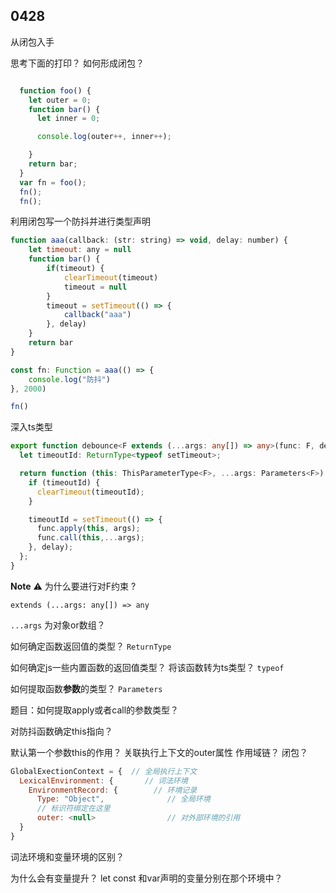 

## 0428

从闭包入手 



 思考下面的打印？
 如何形成闭包？
```js

  function foo() {
    let outer = 0;
    function bar() {
      let inner = 0;

      console.log(outer++, inner++);

    }
    return bar;
  }
  var fn = foo();
  fn();
  fn();

  ```

利用闭包写一个防抖并进行类型声明
``` js
function aaa(callback: (str: string) => void, delay: number) {
    let timeout: any = null
    function bar() {
        if(timeout) {
            clearTimeout(timeout)
            timeout = null
        }
        timeout = setTimeout(() => {
            callback("aaa")
        }, delay)
    }
    return bar
}

const fn: Function = aaa(() => {
    console.log("防抖")
}, 2000)

fn()
```

 深入ts类型
```ts
export function debounce<F extends (...args: any[]) => any>(func: F, delay: number) {
  let timeoutId: ReturnType<typeof setTimeout>;

  return function (this: ThisParameterType<F>, ...args: Parameters<F>) {
    if (timeoutId) {
      clearTimeout(timeoutId);
    }

    timeoutId = setTimeout(() => {
      func.apply(this, args);
      func.call(this,...args);
    }, delay);
  };
}
```
**Note** :warning:
 为什么要进行对F约束 ?

`extends (...args: any[]) => any`

`...args` 为对象or数组？

如何确定函数返回值的类型？
`ReturnType` 

如何确定js一些内置函数的返回值类型？ 将该函数转为ts类型？
`typeof`

如何提取函数**参数**的类型？
`Parameters`

题目：如何提取apply或者call的参数类型？


对防抖函数确定this指向？

默认第一个参数this的作用？ 关联执行上下文的outer属性 作用域链？ 闭包？

```js
GlobalExectionContext = {  // 全局执行上下文
  LexicalEnvironment: {    	  // 词法环境
    EnvironmentRecord: {   		// 环境记录
      Type: "Object",      		   // 全局环境
      // 标识符绑定在这里
      outer: <null>  	   		   // 对外部环境的引用
  }
}
```
词法环境和变量环境的区别？

为什么会有变量提升？ let const 和var声明的变量分别在那个环境中？










